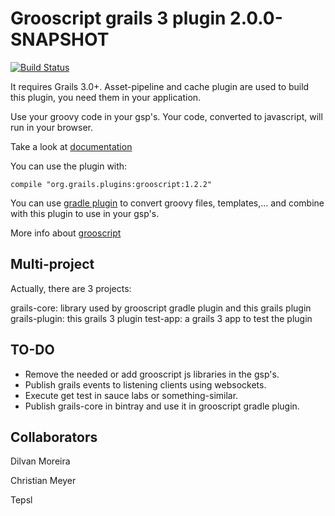 Grooscript grails 3 plugin 2.0.0-SNAPSHOT
===

[![Build Status](https://snap-ci.com/chiquitinxx/grooscript-grails3-plugin/branch/master/build_image)](https://snap-ci.com/chiquitinxx/grooscript-grails3-plugin/branch/master)

It requires Grails 3.0+. Asset-pipeline and cache plugin are used to build this plugin, you need 
them in your application.

Use your groovy code in your gsp's. Your code, converted to javascript, will run in your browser.

Take a look at [documentation](http://grooscript.org/grails3-plugin/)

You can use the plugin with:

    compile "org.grails.plugins:grooscript:1.2.2"

You can use [gradle plugin](https://github.com/chiquitinxx/grooscript-gradle-plugin) to convert groovy 
files, templates,... and combine with this plugin to use in your gsp's.

More info about [grooscript](http://grooscript.org/)

Multi-project
---

Actually, there are 3 projects:

grails-core: library used by grooscript gradle plugin and this grails plugin
grails-plugin: this grails 3 plugin
test-app: a grails 3 app to test the plugin

TO-DO
---

- Remove the needed or add grooscript js libraries in the gsp's.
- Publish grails events to listening clients using websockets.
- Execute get test in sauce labs or something-similar.
- Publish grails-core in bintray and use it in grooscript gradle plugin.


Collaborators
---
Dilvan Moreira

Christian Meyer

Tepsl
